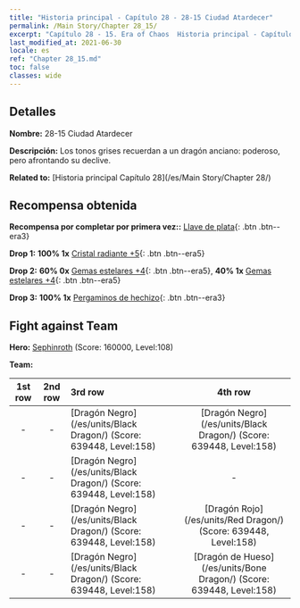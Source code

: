 ```yaml
---
title: "Historia principal - Capítulo 28 - 28-15 Ciudad Atardecer"
permalink: /Main Story/Chapter 28_15/
excerpt: "Capítulo 28 - 15. Era of Chaos  Historia principal - Capítulo 28_15. 28-15 Ciudad Atardecer"
last_modified_at: 2021-06-30
locale: es
ref: "Chapter 28_15.md"
toc: false
classes: wide
---
```


## Detalles

 **Nombre:** 28-15 Ciudad Atardecer

 **Descripción:** Los tonos grises recuerdan a un dragón anciano: poderoso, pero afrontando su declive.

 **Related to:** [Historia principal Capítulo 28](/es/Main Story/Chapter 28/)

## Recompensa obtenida

 **Recompensa por completar por primera vez::** [Llave de plata](/ItemsES/con_693/){: .btn .btn--era3}

 **Drop 1:** **100% 1x** [Cristal radiante +5](/ItemsES/mat_101/){: .btn .btn--era5}

 **Drop 2:** **60% 0x** [Gemas estelares +4](/ItemsES/mat_93/){: .btn .btn--era5}, **40% 1x** [Gemas estelares +4](/ItemsES/mat_93/){: .btn .btn--era5}

 **Drop 3:** **100% 1x** [Pergaminos de hechizo](/ItemsES/con_694/){: .btn .btn--era3}


## Fight against Team
 **Hero:** [Sephinroth](/es/heroes/Sephinroth/) (Score: 160000, Level:108)

 **Team:**


  | 1st row | 2nd row | 3rd row | 4th row |
  |:----:|:----:|:----|:----:|
  | - | - | [Dragón Negro](/es/units/Black Dragon/) (Score: 639448, Level:158)  | [Dragón Negro](/es/units/Black Dragon/) (Score: 639448, Level:158)  |
  | - | - | [Dragón Negro](/es/units/Black Dragon/) (Score: 639448, Level:158)  | - |
  | - | - | [Dragón Negro](/es/units/Black Dragon/) (Score: 639448, Level:158)  | [Dragón Rojo](/es/units/Red Dragon/) (Score: 639448, Level:158)  |
  | - | - | [Dragón Negro](/es/units/Black Dragon/) (Score: 639448, Level:158)  | [Dragón de Hueso](/es/units/Bone Dragon/) (Score: 639448, Level:158)  |


